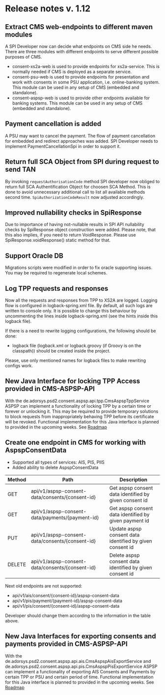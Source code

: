 # Release notes v. 1.12

## Extract CMS web-endpoints to different maven modules
A SPI Developer now can decide what endpoints on CMS side he needs.
There are three modules with different endpoints to serve different possible purposes of CMS.
* consent-xs2a-web is used to provide endpoints for xs2a-service. 
This is normally needed if CMS is deployed as a separate service.
* consent-psu-web is used to provide endpoints for presentation and work with consents in some PSU application, 
i.e. online-banking system. This module can be used in any setup of CMS (embedded and standalone).
* consent-aspsp-web is used to provide other endpoints available for banking systems.
This module can be used in any setup of CMS (embedded and standalone).

## Payment cancellation is added
A PSU may want to cancel the payment. The flow of payment cancellation for embedded and redirect approaches was added.
SPI Developer needs to implement PaymentCancellationSpi in order to support it.

## Return full SCA Object from SPI during request to send TAN
By invoking `requestAuthorisationCode` method SPI developer now obliged
to return full SCA Authentification Object for choosen SCA Method.
This is done to avoid unnecessary additional call to list all available methods second time.
`SpiAuthorizationCodeResult` now adjusted accordingly.

## Improved nullability checks in SpiResponse
Due to importance of having not-nullable results in SPI API nullability checks by SpiResponse object construction were added.
Please note, that this also implies, if you need to return VoidResponse.
Please use SpiResponse.voidResponse() static method for that.

## Support Oracle DB
Migrations scripts were modified in order to fix oracle supporting issues. You may be required to regenerate local schemes.

## Log TPP requests and responses
Now all the requests and responses from TPP to XS2A are logged.
Logging flow is configured in logback-spring.xml file. By default, all such logs are written to console only. 
It is possible to change this behaviour by uncommenting the lines inside logback-spring.xml (see the hints inside this logback file).

If there is a need to rewrite logging configurations, the following should be done:
* logback file (logback.xml or logback.groovy (if Groovy is on the classpath)) should be created inside the project. 

Please, use only mentioned names for logback files to make rewriting configs work.

## New Java Interface for locking TPP Access provided in CMS-ASPSP-API
With the de.adorsys.psd2.consent.aspsp.api.tpp.CmsAspspTppService ASPSP can implement a functionality of locking TPP by a certain
time or forever or unlocking it. This may be required to provide temporary solutions to block requests from inappropriately
behaving TPP before its certificate will be revoked.
Functional implementation for this Java interface is planned to provided in the upcoming weeks. See [Roadmap](../roadmap.md)

## Create one endpoint in CMS for working with AspspConsentData
* Supported all types of services: AIS, PIS, PIIS
* Added ability to delete AspspConsentData

| Method | Path                                           | Description                                              |
|--------|------------------------------------------------|----------------------------------------------------------|
| GET    | api/v1/aspsp-consent-data/consents/{consent-id} | Get aspsp consent data identified by given consent id    |
| GET    | api/v1/aspsp-consent-data/payments/{payment-id} | Get aspsp consent data identified by given payment id    |
| PUT    | api/v1/aspsp-consent-data/consents/{consent-id} | Update aspsp consent data identified by given consent id |
| DELETE | api/v1/aspsp-consent-data/consents/{consent-id} | Delete aspsp consent data identified by given consent id |

Next old endpoints are not supported:
* api/v1/ais/consent/{consent-id}/aspsp-consent-data
* api/v1/pis/payment/{payment-id}/aspsp-consent-data
* api/v1/pis/consent/{consent-id}/aspsp-consent-data

Developer should change them according to the information in the table above.

## New Java Interfaces for exporting consents and payments provided in CMS-ASPSP-API
With the de.adorsys.psd2.consent.aspsp.api.ais.CmsAspspAisExportService and
de.adorsys.psd2.consent.aspsp.api.pis.CmsAspspPisExportService ASPSP can implement a functionality of exporting AIS Consents
and Payments by certain TPP or PSU and certain period of time.
Functional implementation for this Java interface is planned to provided in the upcoming weeks. See [Roadmap](../roadmap.md)
